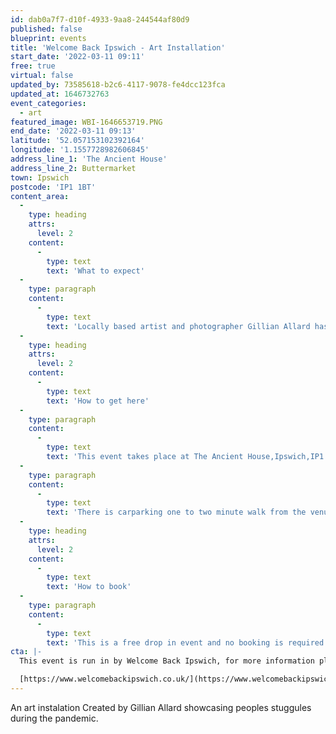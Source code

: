 ```yaml
---
id: dab0a7f7-d10f-4933-9aa8-244544af80d9
published: false
blueprint: events
title: 'Welcome Back Ipswich - Art Installation'
start_date: '2022-03-11 09:11'
free: true
virtual: false
updated_by: 73585618-b2c6-4117-9078-fe4dcc123fca
updated_at: 1646732763
event_categories:
  - art
featured_image: WBI-1646653719.PNG
end_date: '2022-03-11 09:13'
latitude: '52.057153102392164'
longitude: '1.1557728982606845'
address_line_1: 'The Ancient House'
address_line_2: Buttermarket
town: Ipswich
postcode: 'IP1 1BT'
content_area:
  -
    type: heading
    attrs:
      level: 2
    content:
      -
        type: text
        text: 'What to expect'
  -
    type: paragraph
    content:
      -
        type: text
        text: 'Locally based artist and photographer Gillian Allard has created an art installation for this Welcome Back Weekend, depicting Ipswich and celebrating its community.'
  -
    type: heading
    attrs:
      level: 2
    content:
      -
        type: text
        text: 'How to get here'
  -
    type: paragraph
    content:
      -
        type: text
        text: 'This event takes place at The Ancient House,Ipswich,IP1 1BT.'
  -
    type: paragraph
    content:
      -
        type: text
        text: 'There is carparking one to two minute walk from the venue via the Buttermarket.'
  -
    type: heading
    attrs:
      level: 2
    content:
      -
        type: text
        text: 'How to book'
  -
    type: paragraph
    content:
      -
        type: text
        text: 'This is a free drop in event and no booking is required.'
cta: |-
  This event is run in by Welcome Back Ipswich, for more information please visit:

  [https://www.welcomebackipswich.co.uk/](https://www.welcomebackipswich.co.uk/)
---
```

An art instalation Created by Gillian Allard showcasing peoples stuggules during the pandemic.